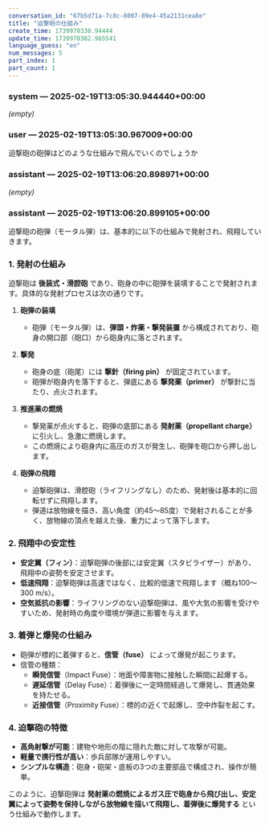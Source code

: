 ```yaml
---
conversation_id: "67b5d71a-7c8c-8007-89e4-45a2131cea8e"
title: "迫撃砲の仕組み"
create_time: 1739970330.94444
update_time: 1739970382.965541
language_guess: "en"
num_messages: 5
part_index: 1
part_count: 1
---
```


### system — 2025-02-19T13:05:30.944440+00:00

_(empty)_

### user — 2025-02-19T13:05:30.967009+00:00

迫撃砲の砲弾はどのような仕組みで飛んでいくのでしょうか

### assistant — 2025-02-19T13:06:20.898971+00:00

_(empty)_

### assistant — 2025-02-19T13:06:20.899105+00:00

迫撃砲の砲弾（モータル弾）は、基本的に以下の仕組みで発射され、飛翔していきます。

### 1. **発射の仕組み**
迫撃砲は **後装式・滑腔砲** であり、砲身の中に砲弾を装填することで発射されます。具体的な発射プロセスは次の通りです。

1. **砲弾の装填**
   - 砲弾（モータル弾）は、**弾頭・炸薬・撃発装置** から構成されており、砲身の開口部（砲口）から砲身内に落とされます。

2. **撃発**
   - 砲身の底（砲尾）には **撃針（firing pin）** が固定されています。
   - 砲弾が砲身内を落下すると、弾底にある **撃発薬（primer）** が撃針に当たり、点火されます。

3. **推進薬の燃焼**
   - 撃発薬が点火すると、砲弾の底部にある **発射薬（propellant charge）** に引火し、急激に燃焼します。
   - この燃焼により砲身内に高圧のガスが発生し、砲弾を砲口から押し出します。

4. **砲弾の飛翔**
   - 迫撃砲弾は、滑腔砲（ライフリングなし）のため、発射後は基本的に回転せずに飛翔します。
   - 弾道は放物線を描き、高い角度（約45〜85度）で発射されることが多く、放物線の頂点を越えた後、重力によって落下します。

### 2. **飛翔中の安定性**
- **安定翼（フィン）**：迫撃砲弾の後部には安定翼（スタビライザー）があり、飛翔中の姿勢を安定させます。
- **低速飛翔**：迫撃砲弾は高速ではなく、比較的低速で飛翔します（概ね100〜300 m/s）。
- **空気抵抗の影響**：ライフリングのない迫撃砲弾は、風や大気の影響を受けやすいため、発射時の角度や環境が弾道に影響を与えます。

### 3. **着弾と爆発の仕組み**
- 砲弾が標的に着弾すると、**信管（fuse）** によって爆発が起こります。
- 信管の種類：
  - **瞬発信管**（Impact Fuse）：地面や障害物に接触した瞬間に起爆する。
  - **遅延信管**（Delay Fuse）：着弾後に一定時間経過して爆発し、貫通効果を持たせる。
  - **近接信管**（Proximity Fuse）：標的の近くで起爆し、空中炸裂を起こす。

### 4. **迫撃砲の特徴**
- **高角射撃が可能**：建物や地形の陰に隠れた敵に対して攻撃が可能。
- **軽量で携行性が高い**：歩兵部隊が運用しやすい。
- **シンプルな構造**：砲身・砲架・底板の3つの主要部品で構成され、操作が簡単。

このように、迫撃砲弾は **発射薬の燃焼によるガス圧で砲身から飛び出し、安定翼によって姿勢を保持しながら放物線を描いて飛翔し、着弾後に爆発する** という仕組みで動作します。

